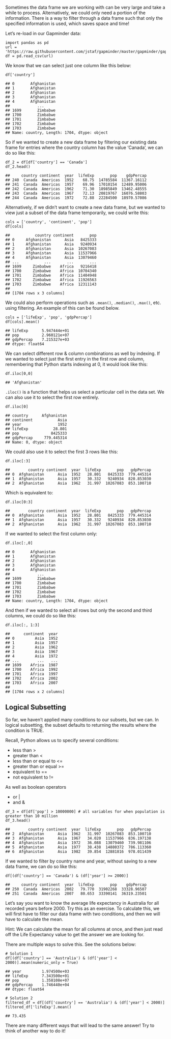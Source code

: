 Sometimes the data frame we are working with can be very large and take
a while to process. Alternatively, we could only need a portion of the
information. There is a way to filter through a data frame such that
only the specified information is used, which saves space and time!

Let’s re-load in our Gapminder data:

    import pandas as pd
    url = 'https://raw.githubusercontent.com/jstaf/gapminder/master/gapminder/gapminder.csv'
    df = pd.read_csv(url)

We know that we can select just one column like this below:

    df['country']

    ## 0       Afghanistan
    ## 1       Afghanistan
    ## 2       Afghanistan
    ## 3       Afghanistan
    ## 4       Afghanistan
    ##            ...     
    ## 1699       Zimbabwe
    ## 1700       Zimbabwe
    ## 1701       Zimbabwe
    ## 1702       Zimbabwe
    ## 1703       Zimbabwe
    ## Name: country, Length: 1704, dtype: object

So if we wanted to create a new data frame by filtering our existing
data frame for entries where the country column has the value ‘Canada’,
we can do so like this:

    df_2 = df[df['country'] == 'Canada']
    df_2.head()

    ##     country continent  year  lifeExp       pop    gdpPercap
    ## 240  Canada  Americas  1952    68.75  14785584  11367.16112
    ## 241  Canada  Americas  1957    69.96  17010154  12489.95006
    ## 242  Canada  Americas  1962    71.30  18985849  13462.48555
    ## 243  Canada  Americas  1967    72.13  20819767  16076.58803
    ## 244  Canada  Americas  1972    72.88  22284500  18970.57086

Alternatively, if we didn’t want to create a new data frame, but we
wanted to view just a subset of the data frame temporarily, we could
write this:

    cols = ['country', 'continent', 'pop']
    df[cols]

    ##           country continent       pop
    ## 0     Afghanistan      Asia   8425333
    ## 1     Afghanistan      Asia   9240934
    ## 2     Afghanistan      Asia  10267083
    ## 3     Afghanistan      Asia  11537966
    ## 4     Afghanistan      Asia  13079460
    ## ...           ...       ...       ...
    ## 1699     Zimbabwe    Africa   9216418
    ## 1700     Zimbabwe    Africa  10704340
    ## 1701     Zimbabwe    Africa  11404948
    ## 1702     Zimbabwe    Africa  11926563
    ## 1703     Zimbabwe    Africa  12311143
    ## 
    ## [1704 rows x 3 columns]

We could also perform operations such as `.mean()`, `.median()`,
`.max()`, etc. using filtering. An example of this can be found below.

    cols = ['lifeExp', 'pop', 'gdpPercap']
    df[cols].mean()

    ## lifeExp      5.947444e+01
    ## pop          2.960121e+07
    ## gdpPercap    7.215327e+03
    ## dtype: float64

We can select different row & column combinations as well by indexing.
If we wanted to select just the first entry in the first row and column,
remembering that Python starts indexing at 0, it would look like this:

    df.iloc[0,0]

    ## 'Afghanistan'

`.iloc()` is a function that helps us select a particular cell in the
data set. We can also use it to select the first row entirely.

    df.iloc[0]

    ## country      Afghanistan
    ## continent           Asia
    ## year                1952
    ## lifeExp           28.801
    ## pop              8425333
    ## gdpPercap     779.445314
    ## Name: 0, dtype: object

We could also use it to select the first 3 rows like this:

    df.iloc[:3]

    ##        country continent  year  lifeExp       pop   gdpPercap
    ## 0  Afghanistan      Asia  1952   28.801   8425333  779.445314
    ## 1  Afghanistan      Asia  1957   30.332   9240934  820.853030
    ## 2  Afghanistan      Asia  1962   31.997  10267083  853.100710

Which is equivalent to:

    df.iloc[0:3]

    ##        country continent  year  lifeExp       pop   gdpPercap
    ## 0  Afghanistan      Asia  1952   28.801   8425333  779.445314
    ## 1  Afghanistan      Asia  1957   30.332   9240934  820.853030
    ## 2  Afghanistan      Asia  1962   31.997  10267083  853.100710

If we wanted to select the first column only:

    df.iloc[:,0]

    ## 0       Afghanistan
    ## 1       Afghanistan
    ## 2       Afghanistan
    ## 3       Afghanistan
    ## 4       Afghanistan
    ##            ...     
    ## 1699       Zimbabwe
    ## 1700       Zimbabwe
    ## 1701       Zimbabwe
    ## 1702       Zimbabwe
    ## 1703       Zimbabwe
    ## Name: country, Length: 1704, dtype: object

And then if we wanted to select all rows but only the second and third
columns, we could do so like this:

    df.iloc[:, 1:3]

    ##      continent  year
    ## 0         Asia  1952
    ## 1         Asia  1957
    ## 2         Asia  1962
    ## 3         Asia  1967
    ## 4         Asia  1972
    ## ...        ...   ...
    ## 1699    Africa  1987
    ## 1700    Africa  1992
    ## 1701    Africa  1997
    ## 1702    Africa  2002
    ## 1703    Africa  2007
    ## 
    ## [1704 rows x 2 columns]

## Logical Subsetting

So far, we haven’t applied many conditions to our subsets, but we can.
In logical subsetting, the subset defaults to returning the results
where the condition is TRUE.

Recall, Python allows us to specify several conditions:

-   less than &gt;
-   greater than &lt;
-   less than or equal to &lt;=
-   greater than or equal &gt;=
-   equivalent to ==
-   not equivalent to !=

As well as boolean operators

-   or |
-   and &

<!-- -->

    df_3 = df[df['pop'] > 10000000] # all variables for when population is greater than 10 million
    df_3.head() 

    ##        country continent  year  lifeExp       pop   gdpPercap
    ## 2  Afghanistan      Asia  1962   31.997  10267083  853.100710
    ## 3  Afghanistan      Asia  1967   34.020  11537966  836.197138
    ## 4  Afghanistan      Asia  1972   36.088  13079460  739.981106
    ## 5  Afghanistan      Asia  1977   38.438  14880372  786.113360
    ## 6  Afghanistan      Asia  1982   39.854  12881816  978.011439

If we wanted to filter by country name and year, without saving to a new
data frame, we can do so like this:

    df[(df['country'] == 'Canada') & (df['year'] >= 2000)]

    ##     country continent  year  lifeExp       pop    gdpPercap
    ## 250  Canada  Americas  2002   79.770  31902268  33328.96507
    ## 251  Canada  Americas  2007   80.653  33390141  36319.23501

Let’s say you want to know the average life expectancy in Australia for
all recorded years before 2000. Try this as an exercise. To calculate
this, we will first have to filter our data frame with two conditions,
and then we will have to calculate the mean.

Hint: We can calculate the mean for all columns at once, and then just
read off the Life Expectancy value to get the answer we are looking for.

There are multiple ways to solve this. See the solutions below:

    # Solution 1
    df[(df['country'] == 'Australia') & (df['year'] < 2000)].mean(numeric_only = True)

    ## year         1.974500e+03
    ## lifeExp      7.343500e+01
    ## pop          1.358108e+07
    ## gdpPercap    1.746440e+04
    ## dtype: float64

    # Solution 2
    filtered_df = df[(df['country'] == 'Australia') & (df['year'] < 2000)]
    filtered_df['lifeExp'].mean()

    ## 73.435

There are many different ways that will lead to the same answer! Try to
think of another way to do it!
